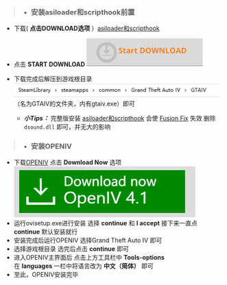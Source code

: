 >- ### 安装asiloader和scripthook前置

 - 下载( **点击DOWNLOAD选项** ）[asiloader和scripthook](https://www.gtainside.com/en/gta4/mods/161408-2020-complete-edition-asi-loader-scripthook/)
  
 - 点击 **START DOWNLOAD** ![输入图片说明](../../%E5%B1%8F%E5%B9%95%E6%88%AA%E5%9B%BE%202022-09-10%20150729.png)
 
 - 下载完成后解压到游戏根目录![输入图片说明](../../%E6%B8%B8%E6%88%8F%E8%B7%AF%E5%BE%84.png)（名为GTAIV的文件夹，内有gtaiv.exe）即可
      -  **_小Tips：_** 完整版安装 [asiloader和scripthook](https://www.gtainside.com/en/gta4/mods/161408-2020-complete-edition-asi-loader-scripthook/) 会使 [Fusion Fix](https://wwi.lanzoup.com/b07xe74sj) 失效 删除  `dsound.dll` 即可，并无大的影响

>- ### 安装OPENIV
 - 下载[OPENIV](https://openiv.com) 点击 **Download Now** 选项![输入图片说明](../../%E5%B1%8F%E5%B9%95%E6%88%AA%E5%9B%BE%202022-09-10%20222012.png)
- 运行ovisetup.exe进行安装 选择 **continue** 和  **I accept** 
  接下来一直点 **continue** 默认安装就行
- 安装完成后运行OPENIV 选择Grand Theft Auto IV 即可
- 选择游戏根目录 选完后点击 **continue** 即可
- 进入OPENIV主界面后 点击上方工具栏中 **Tools-options**  
  在 **languages** 一栏中将语言改为 **中文（简体）** 即可
- 至此，OPENIV安装完毕

